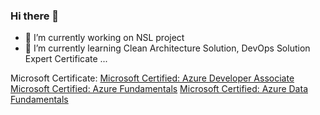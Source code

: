 ### Hi there 👋

- 🔭 I’m currently working on NSL project
- 🌱 I’m currently learning Clean Architecture Solution, DevOps Solution Expert Certificate ...

Microsoft Certificate:
[Microsoft Certified: Azure Developer Associate](https://www.credly.com/badges/0235ff41-da31-456b-9942-4ba54f937558/public_url)
[Microsoft Certified: Azure Fundamentals](https://www.credly.com/badges/fb5ecb1d-6f53-4804-91a0-c8981ca8ef0e/public_url)
[Microsoft Certified: Azure Data Fundamentals](https://www.credly.com/badges/fa021ea9-61a7-4849-a5ec-ae0005cea5aa/public_url)

<!--
**willchenxa/willchenxa** is a ✨ _special_ ✨ repository because its `README.md` (this file) appears on your GitHub profile.

Here are some ideas to get you started:


- 👯 I’m looking to collaborate on ...
- 🤔 I’m looking for help with ...
- 💬 Ask me about ...
- 📫 How to reach me: ...
- 😄 Pronouns: ...
- ⚡ Fun fact: ...
-->

